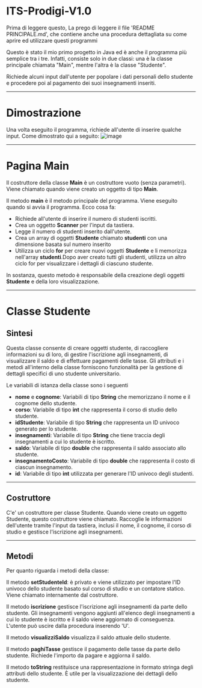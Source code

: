 # ITS-Prodigi-V1.0

Prima di leggere questo, La prego di leggere il file 'README PRINCIPALE.md', che contiene anche una procedura dettagliata su come aprire ed utilizzare questi programmi

Questo è stato il mio primo progetto in Java ed è anche il programma più semplice tra i tre. Infatti, consiste solo in due classi: una è la classe principale chiamata "Main", mentre l'altra è la classe "Studente". 

Richiede alcuni input dall'utente per popolare i dati personali dello studente e procedere poi al pagamento dei suoi insegnamenti inseriti.


---

# Dimostrazione

Una volta eseguito il programma, richiede all'utente di inserire qualche input. Come dimostrato qui a seguito:
![image](https://github.com/gianni-jin14/ITS-Prodigi-V1.0/assets/129873947/208d87ce-4582-49f9-ad7b-be1e5dcb500a)

---

# Pagina Main

Il costruttore della classe **Main** è un costruttore vuoto (senza parametri). Viene chiamato quando viene creato un oggetto di tipo **Main**.


Il metodo **main** è il metodo principale del programma. Viene eseguito quando si avvia il programma. Ecco cosa fa:
- Richiede all'utente di inserire il numero di studenti iscritti.
- Crea un oggetto **Scanner** per l'input da tastiera.
- Legge il numero di studenti inserito dall'utente.
- Crea un array di oggetti **Studente** chiamato **studenti** con una dimensione basata sul numero inserito
- Utilizza un ciclo **for** per creare nuovi oggetti **Studente** e li memorizza nell'array **studenti**.Dopo aver creato tutti gli studenti, utilizza un altro ciclo for per visualizzare i dettagli di ciascuno studente.

In sostanza, questo metodo è responsabile della creazione degli oggetti **Studente** e della loro visualizzazione.



----


# Classe Studente

## Sintesi
Questa classe consente di creare oggetti studente, di raccogliere informazioni su di loro, di gestire l'iscrizione agli insegnamenti, di visualizzare il saldo e di effettuare pagamenti delle tasse. Gli attributi e i metodi all'interno della classe forniscono funzionalità per la gestione di dettagli specifici di uno studente universitario.


Le variabili di istanza della classe sono i seguenti 
 - **nome** e **cognome**: Variabili di tipo **String** che memorizzano il nome e il cognome dello studente.
 - **corso**: Variabile di tipo **int** che rappresenta il corso di studio dello studente.
 - **idStudente**: Variabile di tipo **String** che rappresenta un ID univoco generato per lo studente.
 - **insegnamenti**: Variabile di tipo **String** che tiene traccia degli insegnamenti a cui lo studente è iscritto.
 - **saldo**: Variabile di tipo **double** che rappresenta il saldo associato allo studente.
 - **insegnamentoCosto**: Variabile di tipo **double** che rappresenta il costo di ciascun insegnamento.
 - **id**: Variabile di tipo **int** utilizzata per generare l'ID univoco degli studenti.


---
## Costruttore
C'e' un costruttore per classe Studente.  Quando viene creato un oggetto Studente, questo costruttore viene chiamato. Raccoglie le informazioni dell'utente tramite l'input da tastiera, inclusi il nome, il cognome, il corso di studio e gestisce l'iscrizione agli insegnamenti.


---

## Metodi

Per quanto riguarda i metodi della classe: 

Il metodo **setStudenteId**:  è privato e viene utilizzato per impostare l'ID univoco dello studente basato sul corso di studio e un contatore statico. Viene chiamato internamente dal costruttore.


Il metodo **iscrizione** gestisce l'iscrizione agli insegnamenti da parte dello studente. Gli insegnamenti vengono aggiunti all'elenco degli insegnamenti a cui lo studente è iscritto e il saldo viene aggiornato di conseguenza. L'utente può uscire dalla procedura inserendo 'U'.

Il metodo **visualizziSaldo** visualizza il saldo attuale dello studente.

Il metodo **paghiTasse** gestisce il pagamento delle tasse da parte dello studente. Richiede l'importo da pagare e aggiorna il saldo.

Il metodo **toString** restituisce una rappresentazione in formato stringa degli attributi dello studente. È utile per la visualizzazione dei dettagli dello studente.
